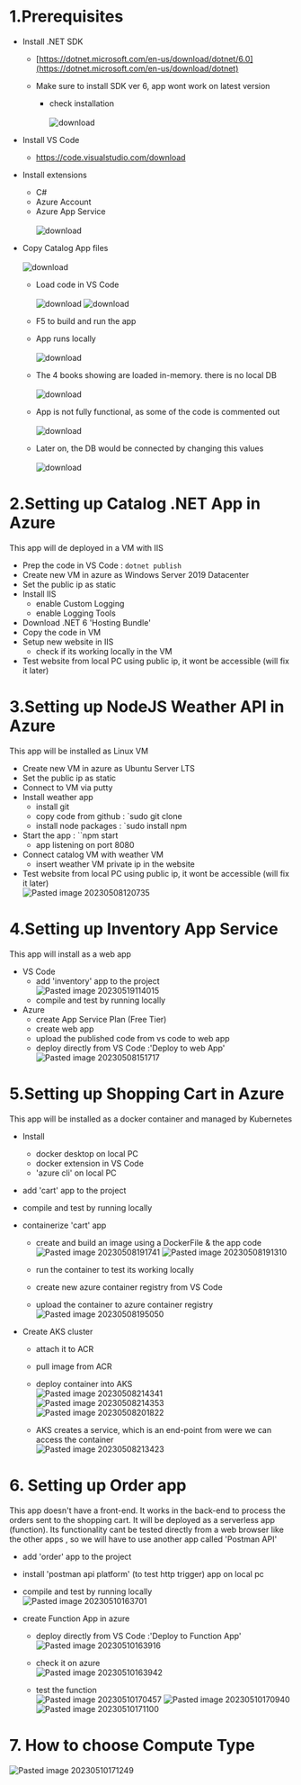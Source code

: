 # 1.Prerequisites
- Install .NET SDK
	- [https://dotnet.microsoft.com/en-us/download/dotnet/6.0](https://dotnet.microsoft.com/en-us/download/dotnet)
	- Make sure to install SDK ver 6, app wont work on latest version
	 
		- check installation<br><br>
		![download](https://github.com/salman-cissp/Deploy.WebApp.to.Azure/assets/134168108/4b1bc187-593e-4f40-ba0a-0cb283c0cfb1)

		
- Install VS Code
	- https://code.visualstudio.com/download
- Install extensions
	- C#
	- Azure Account
	- Azure App Service<br><br>
	 ![download](https://github.com/salman-cissp/Deploy.WebApp.to.Azure/assets/134168108/6a99f639-e40f-41db-8189-0a9836efe2cc)

- Copy Catalog App files<br><br>
![download](https://github.com/salman-cissp/Deploy.WebApp.to.Azure/assets/134168108/cb62beb2-0470-4f3e-8e79-c6233614bea9)
	- Load code in VS Code<br><br>
	![download](https://github.com/salman-cissp/Deploy.WebApp.to.Azure/assets/134168108/9e4d5f87-f0a2-4bd9-a5d4-246e785e5209)
	![download](https://github.com/salman-cissp/Deploy.WebApp.to.Azure/assets/134168108/01c2f0fd-271c-4aba-b6c0-864b722dc791)

	- F5 to build and run the app 
	- App runs locally<br><br>
	![download](https://github.com/salman-cissp/Deploy.WebApp.to.Azure/assets/134168108/ee6dbbbb-52a6-4c59-bd2d-4c702e2ecf31)

	
	- The 4 books showing are loaded in-memory. there is no local DB<br><br>
	![download](https://github.com/salman-cissp/Deploy.WebApp.to.Azure/assets/134168108/e20ae389-c654-46bd-96da-1f139092449c)

	- App is not fully functional, as some of the code is commented out<br><br>
	![download](https://github.com/salman-cissp/Deploy.WebApp.to.Azure/assets/134168108/c0d19a85-286f-4641-ab3c-7fc242765037)

	 - Later on, the DB would be connected by changing this values<br><br>
	![download](https://github.com/salman-cissp/Deploy.WebApp.to.Azure/assets/134168108/a9e7ddd6-7f27-420a-b8a1-48c712e3d122)
  
# 2.Setting up Catalog .NET App in Azure
This app will de deployed in a VM with IIS

- Prep the code in VS Code : `dotnet publish` 
- Create new VM in azure as Windows Server 2019 Datacenter
- Set the public ip as static
- Install IIS
	- enable Custom Logging
	- enable Logging Tools
- Download .NET 6 'Hosting Bundle'
- Copy the code in VM
- Setup new website in IIS
	- check if its working locally in the VM
- Test website from local PC using public ip, it wont be accessible (will fix it later)

# 3.Setting up NodeJS Weather API in Azure
This app will be installed as Linux VM

- Create new VM in azure as Ubuntu Server LTS
- Set the public ip as static
- Connect to VM via putty
- Install weather app
	- install git
	- copy code from github : `sudo git clone
	- install node packages : `sudo install npm
- Start the app : ``npm start
	- app listening on port 8080
- Connect catalog VM with weather VM
	- insert weather VM private ip in the website
- Test website from local PC using public ip, it wont be accessible (will fix it later)<br>
![Pasted image 20230508120735](https://github.com/salman-cissp/Deploy.WebApp.to.Azure/assets/134168108/8552b9cc-65e2-43de-bf32-1591fa557533)

# 4.Setting up Inventory App Service
This app will install as a web app 

- VS Code
	- add 'inventory' app to the project<br>
	![Pasted image 20230519114015](https://github.com/salman-cissp/Deploy.WebApp.to.Azure/assets/134168108/49fed479-7c5b-42a1-b618-0e8549f69816)
	- compile and test by running locally
- Azure
	- create App Service Plan (Free Tier)
	- create web app
	- upload the published code from vs code to web app
	- deploy directly from VS Code :'Deploy to web App'<br>
	![Pasted image 20230508151717](https://github.com/salman-cissp/Deploy.WebApp.to.Azure/assets/134168108/b2e0c5f7-025d-46f6-b739-4a8f2eec5403)


# 5.Setting up Shopping Cart in Azure
This app will be installed as a docker container and managed by Kubernetes
- Install
	- docker desktop on local PC
	- docker extension in VS Code
	- 'azure cli' on local PC
- add 'cart' app to the project
- compile and test by running locally
- containerize 'cart' app 
	- create and build an image using a DockerFile & the app code<br>
	 ![Pasted image 20230508191741](https://github.com/salman-cissp/Deploy.WebApp.to.Azure/assets/134168108/1da0bc76-78f5-4cf8-820d-1eb210d26e5d)
	 ![Pasted image 20230508191310](https://github.com/salman-cissp/Deploy.WebApp.to.Azure/assets/134168108/1138b24b-cfb5-4e87-b7a6-5d0f80434ceb)
	
	- run the container to test its working locally
	- create new azure container registry from VS Code
	- upload the container to azure container registry<br>
	 ![Pasted image 20230508195050](https://github.com/salman-cissp/Deploy.WebApp.to.Azure/assets/134168108/68b1ba28-3f2a-47ab-aee7-5bae2cf33fe0)

- Create AKS cluster
	- attach it to ACR
	- pull image from ACR
	- deploy container into AKS<br>
	![Pasted image 20230508214341](https://github.com/salman-cissp/Deploy.WebApp.to.Azure/assets/134168108/eaf8069d-9f1b-4870-ba50-24ac44d6f60e)
	![Pasted image 20230508214353](https://github.com/salman-cissp/Deploy.WebApp.to.Azure/assets/134168108/05654652-7e2b-4a36-b64c-a3126d84d31a)
	![Pasted image 20230508201822](https://github.com/salman-cissp/Deploy.WebApp.to.Azure/assets/134168108/9f8db44f-ca8f-41bb-9eb0-6bccfcccc5fd)

	- AKS creates a service, which is an end-point from were we can access the container<br>
	![Pasted image 20230508213423](https://github.com/salman-cissp/Deploy.WebApp.to.Azure/assets/134168108/95356e99-17c8-4b74-bf35-069eec128f27)

# 6. Setting up Order app
This app doesn't have a front-end. It works in the back-end to process the orders sent to the shopping cart. It will be deployed as a serverless app (function). Its functionality cant be tested directly from a web browser like the other apps , so we will have to use another app called 'Postman API'

- add 'order' app to the project
- install 'postman api platform' (to test http trigger) app on local pc 
- compile and test by running locally<br>
	![Pasted image 20230510163701](https://github.com/salman-cissp/Deploy.WebApp.to.Azure/assets/134168108/a65f9d13-32fc-4491-b2dd-52bc4cefeefe)
	
- create Function App in azure
	- deploy directly from VS Code :'Deploy to Function App'<br>
	![Pasted image 20230510163916](https://github.com/salman-cissp/Deploy.WebApp.to.Azure/assets/134168108/9f2e93b4-e696-44c4-baf8-1bdfa3aa7793)

	- check it on azure<br>
	![Pasted image 20230510163942](https://github.com/salman-cissp/Deploy.WebApp.to.Azure/assets/134168108/3a0c73ce-53c1-4262-ab2f-1b6cfb425add)

	- test the function<br> 
	![Pasted image 20230510170457](https://github.com/salman-cissp/Deploy.WebApp.to.Azure/assets/134168108/db5a019b-f7ae-4149-b593-c0956d5af8c9)
	![Pasted image 20230510170940](https://github.com/salman-cissp/Deploy.WebApp.to.Azure/assets/134168108/3ae86ee2-f69f-4a94-ba3f-fecd2b3f91d3)
	![Pasted image 20230510171100](https://github.com/salman-cissp/Deploy.WebApp.to.Azure/assets/134168108/8d0902f0-a569-4752-8012-b452bb369d4e)
  
# 7. How to choose Compute Type
![Pasted image 20230510171249](https://github.com/salman-cissp/Deploy.WebApp.to.Azure/assets/134168108/45ac28ad-68cb-4871-8555-f3f42b88f0e0)

